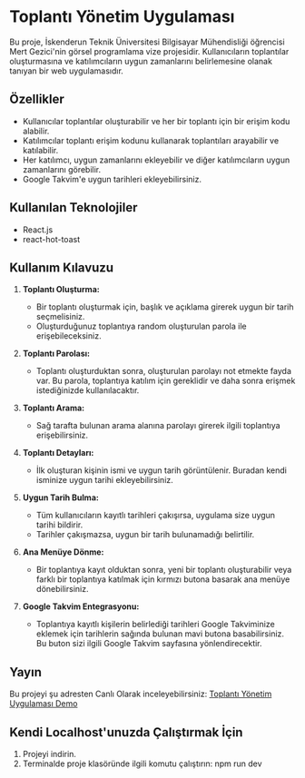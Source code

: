 # Toplantı Yönetim Uygulaması

Bu proje, İskenderun Teknik Üniversitesi Bilgisayar Mühendisliği öğrencisi Mert Gezici'nin görsel programlama vize projesidir. Kullanıcıların toplantılar oluşturmasına ve katılımcıların uygun zamanlarını belirlemesine olanak tanıyan bir web uygulamasıdır.

## Özellikler

- Kullanıcılar toplantılar oluşturabilir ve her bir toplantı için bir erişim kodu alabilir.
- Katılımcılar toplantı erişim kodunu kullanarak toplantıları arayabilir ve katılabilir.
- Her katılımcı, uygun zamanlarını ekleyebilir ve diğer katılımcıların uygun zamanlarını görebilir.
- Google Takvim'e uygun tarihleri ekleyebilirsiniz.

## Kullanılan Teknolojiler

- React.js
- react-hot-toast

## Kullanım Kılavuzu

1. **Toplantı Oluşturma:**
   - Bir toplantı oluşturmak için, başlık ve açıklama girerek uygun bir tarih seçmelisiniz.
   - Oluşturduğunuz toplantıya random oluşturulan parola ile erişebileceksiniz.

2. **Toplantı Parolası:**
   - Toplantı oluşturduktan sonra, oluşturulan parolayı not etmekte fayda var. Bu parola, toplantıya katılım için gereklidir ve daha sonra erişmek istediğinizde kullanılacaktır.

3. **Toplantı Arama:**
   - Sağ tarafta bulunan arama alanına parolayı girerek ilgili toplantıya erişebilirsiniz.
   
4. **Toplantı Detayları:**
   - İlk oluşturan kişinin ismi ve uygun tarih görüntülenir. Buradan kendi isminize uygun tarihi ekleyebilirsiniz.

5. **Uygun Tarih Bulma:**
   - Tüm kullanıcıların kayıtlı tarihleri çakışırsa, uygulama size uygun tarihi bildirir.
   - Tarihler çakışmazsa, uygun bir tarih bulunamadığı belirtilir.

6. **Ana Menüye Dönme:**
   - Bir toplantıya kayıt olduktan sonra, yeni bir toplantı oluşturabilir veya farklı bir toplantıya katılmak için kırmızı butona basarak ana menüye dönebilirsiniz.

7. **Google Takvim Entegrasyonu:**
   - Toplantıya kayıtlı kişilerin belirlediği tarihleri Google Takviminize eklemek için tarihlerin sağında bulunan mavi butona basabilirsiniz. Bu buton sizi ilgili Google Takvim sayfasına yönlendirecektir.
   
## Yayın

Bu projeyi şu adresten Canlı Olarak inceleyebilirsiniz: [Toplantı Yönetim Uygulaması Demo](https://mertgezici.com/meetHub)

## Kendi Localhost'unuzda Çalıştırmak İçin

1. Projeyi indirin.
2. Terminalde proje klasöründe ilgili komutu çalıştırın:
   npm run dev
